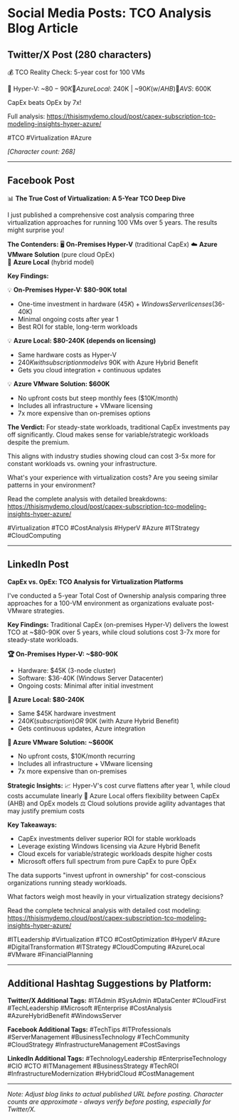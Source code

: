 # Social Media Posts: TCO Analysis Blog Article

## Twitter/X Post (280 characters)

💰 TCO Reality Check: 5-year cost for 100 VMs

🥇 Hyper-V: ~$80-90K
🥈 Azure Local: ~$240K | ~$90K (w/ AHB)
🥉 AVS: ~$600K

CapEx beats OpEx by 7x! 

Full analysis: https://thisismydemo.cloud/post/capex-subscription-tco-modeling-insights-hyper-azure/

#TCO #Virtualization #Azure

*[Character count: 268]*

---

## Facebook Post

📊 **The True Cost of Virtualization: A 5-Year TCO Deep Dive**

I just published a comprehensive cost analysis comparing three virtualization approaches for running 100 VMs over 5 years. The results might surprise you!

**The Contenders:**
🖥️ **On-Premises Hyper-V** (traditional CapEx)
☁️ **Azure VMware Solution** (pure cloud OpEx)  
🔄 **Azure Local** (hybrid model)

**Key Findings:**

💡 **On-Premises Hyper-V: $80-90K total**
- One-time investment in hardware ($45K) + Windows Server licenses ($36-40K)
- Minimal ongoing costs after year 1
- Best ROI for stable, long-term workloads

💡 **Azure Local: $80-240K (depends on licensing)**
- Same hardware costs as Hyper-V
- $240K with subscription model vs ~$90K with Azure Hybrid Benefit
- Gets you cloud integration + continuous updates

💡 **Azure VMware Solution: $600K**
- No upfront costs but steep monthly fees ($10K/month)
- Includes all infrastructure + VMware licensing
- 7x more expensive than on-premises options

**The Verdict:** For steady-state workloads, traditional CapEx investments pay off significantly. Cloud makes sense for variable/strategic workloads despite the premium.

This aligns with industry studies showing cloud can cost 3-5x more for constant workloads vs. owning your infrastructure.

What's your experience with virtualization costs? Are you seeing similar patterns in your environment?

Read the complete analysis with detailed breakdowns: https://thisismydemo.cloud/post/capex-subscription-tco-modeling-insights-hyper-azure/

#Virtualization #TCO #CostAnalysis #HyperV #Azure #ITStrategy #CloudComputing

---

## LinkedIn Post

**CapEx vs. OpEx: TCO Analysis for Virtualization Platforms**

I've conducted a 5-year Total Cost of Ownership analysis comparing three approaches for a 100-VM environment as organizations evaluate post-VMware strategies.

**Key Findings:**
Traditional CapEx (on-premises Hyper-V) delivers the lowest TCO at ~$80-90K over 5 years, while cloud solutions cost 3-7x more for steady-state workloads.

**🏆 On-Premises Hyper-V: ~$80-90K**
- Hardware: $45K (3-node cluster)
- Software: $36-40K (Windows Server Datacenter)
- Ongoing costs: Minimal after initial investment

**🥈 Azure Local: $80-240K**
- Same $45K hardware investment
- $240K (subscription) OR ~$90K (with Azure Hybrid Benefit)
- Gets continuous updates, Azure integration

**🥉 Azure VMware Solution: ~$600K**
- No upfront costs, $10K/month recurring
- Includes all infrastructure + VMware licensing
- 7x more expensive than on-premises

**Strategic Insights:**
📈 Hyper-V's cost curve flattens after year 1, while cloud costs accumulate linearly
🔄 Azure Local offers flexibility between CapEx (AHB) and OpEx models
⚖️ Cloud solutions provide agility advantages that may justify premium costs

**Key Takeaways:**
- CapEx investments deliver superior ROI for stable workloads
- Leverage existing Windows licensing via Azure Hybrid Benefit
- Cloud excels for variable/strategic workloads despite higher costs
- Microsoft offers full spectrum from pure CapEx to pure OpEx

The data supports "invest upfront in ownership" for cost-conscious organizations running steady workloads.

What factors weigh most heavily in your virtualization strategy decisions?

Read the complete technical analysis with detailed cost modeling: https://thisismydemo.cloud/post/capex-subscription-tco-modeling-insights-hyper-azure/

#ITLeadership #Virtualization #TCO #CostOptimization #HyperV #Azure #DigitalTransformation #ITStrategy #CloudComputing #AzureLocal #VMware #FinancialPlanning

---

## Additional Hashtag Suggestions by Platform:

**Twitter/X Additional Tags:**
#ITAdmin #SysAdmin #DataCenter #CloudFirst #TechLeadership #Microsoft #Enterprise #CostAnalysis #AzureHybridBenefit #WindowsServer

**Facebook Additional Tags:**
#TechTips #ITProfessionals #ServerManagement #BusinessTechnology #TechCommunity #CloudStrategy #InfrastructureManagement #CostSavings

**LinkedIn Additional Tags:**
#TechnologyLeadership #EnterpriseTechnology #CIO #CTO #ITManagement #BusinessStrategy #TechROI #InfrastructureModernization #HybridCloud #CostManagement

---

*Note: Adjust blog links to actual published URL before posting. Character counts are approximate - always verify before posting, especially for Twitter/X.*
